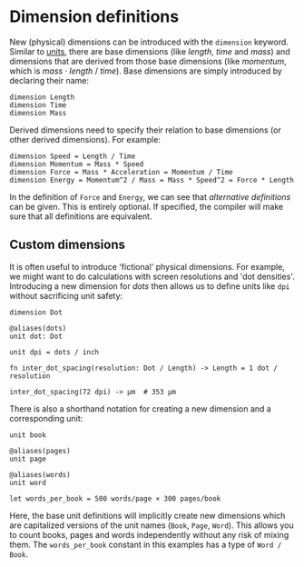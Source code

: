 # Dimension definitions

New (physical) dimensions can be introduced with the `dimension` keyword. Similar to [units](./unit-definitions.md), there are base dimensions (like *length*, *time* and *mass*) and dimensions that are derived from those base dimensions (like *momentum*, which is *mass* · *length* / *time*). Base dimensions are simply introduced by declaring their name:
``` numbat
dimension Length
dimension Time
dimension Mass
```
Derived dimensions need to specify their relation to base dimensions (or other derived dimensions). For example:
``` numbat
dimension Speed = Length / Time
dimension Momentum = Mass * Speed
dimension Force = Mass * Acceleration = Momentum / Time
dimension Energy = Momentum^2 / Mass = Mass * Speed^2 = Force * Length
```
In the definition of `Force` and `Energy`, we can see that *alternative definitions* can be given. This is entirely optional. If specified, the compiler will make sure that all definitions are equivalent.

## Custom dimensions

It is often useful to introduce 'fictional' physical dimensions. For example, we might want to do calculations with
screen resolutions and 'dot densities'. Introducing a new dimension for *dots* then allows us to define units like `dpi` without sacrificing unit safety:
``` numbat
dimension Dot

@aliases(dots)
unit dot: Dot

unit dpi = dots / inch

fn inter_dot_spacing(resolution: Dot / Length) -> Length = 1 dot / resolution

inter_dot_spacing(72 dpi) -> µm  # 353 µm
```

There is also a shorthand notation for creating a new dimension and a corresponding
unit:

``` numbat
unit book

@aliases(pages)
unit page

@aliases(words)
unit word

let words_per_book = 500 words/page × 300 pages/book
```

Here, the base unit definitions will implicitly create new dimensions which are capitalized
versions of the unit names (`Book`, `Page`, `Word`). This allows you to count books, pages
and words independently without any risk of mixing them. The `words_per_book` constant in this
examples has a type of `Word / Book`.
